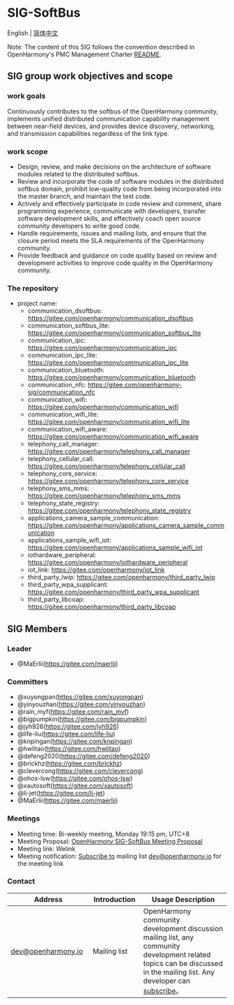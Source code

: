 # SIG-SoftBus
English | [简体中文](./sig_softbus_cn.md)

Note: The content of this SIG follows the convention described in OpenHarmony's PMC Management Charter [README](/zh/pmc.md).

## SIG group work objectives and scope

### work goals

Continuously contributes to the softbus of the OpenHarmony community, implements unified distributed communication capability management between near-field devices, and provides device discovery, networking, and transmission capabilities regardless of the link type. 

### work scope
- Design, review, and make decisions on the architecture of software modules related to the distributed softbus. 
- Review and incorporate the code of software modules in the distributed softbus domain, prohibit low-quality code from being incorporated into the master branch, and maintain the test code. 
- Actively and effectively participate in code review and comment, share programming experience, communicate with developers, transfer software development skills, and effectively coach open source community developers to write good code. 
- Handle requirements, issues and mailing lists, and ensure that the closure period meets the SLA requirements of the OpenHarmony community. 
- Provide feedback and guidance on code quality based on review and development activities to improve code quality in the OpenHarmony community. 

### The repository 
- project name:
  - communication_dsoftbus: https://gitee.com/openharmony/communication_dsoftbus
  - communication_softbus_lite: https://gitee.com/openharmony/communication_softbus_lite
  - communication_ipc: https://gitee.com/openharmony/communication_ipc
  - communication_ipc_lite: https://gitee.com/openharmony/communication_ipc_lite
  - communication_bluetooth: https://gitee.com/openharmony/communication_bluetooth
  - communication_nfc: https://gitee.com/openharmony-sig/communication_nfc
  - communication_wifi: https://gitee.com/openharmony/communication_wifi
  - communication_wifi_lite: https://gitee.com/openharmony/communication_wifi_lite
  - communication_wifi_aware: https://gitee.com/openharmony/communication_wifi_aware
  - telephony_call_manager: https://gitee.com/openharmony/telephony_call_manager
  - telephony_cellular_call: https://gitee.com/openharmony/telephony_cellular_call
  - telephony_core_service: https://gitee.com/openharmony/telephony_core_service
  - telephony_sms_mms: https://gitee.com/openharmony/telephony_sms_mms
  - telephony_state_registry: https://gitee.com/openharmony/telephony_state_registry
  - applications_camera_sample_communication: https://gitee.com/openharmony/applications_camera_sample_communication
  - applications_sample_wifi_iot: https://gitee.com/openharmony/applications_sample_wifi_iot
  - iothardware_peripheral: https://gitee.com/openharmony/iothardware_peripheral
  - iot_link: https://gitee.com/openharmony/iot_link
  - third_party_lwip: https://gitee.com/openharmony/third_party_lwip
  - third_party_wpa_supplicant: https://gitee.com/openharmony/third_party_wpa_supplicant
  - third_party_libcoap: https://gitee.com/openharmony/third_party_libcoap


## SIG Members

### Leader
- @MaErlii(https://gitee.com/maerlii)

### Committers
- @xuyongpan(https://gitee.com/xuyongpan)
- @yinyouzhan(https://gitee.com/yinyouzhan)
- @rain_myf(https://gitee.com/rain_myf)
- @bigpumpkin(https://gitee.com/bigpumpkin)
- @jyh926(https://gitee.com/jyh926)
- @life-liu(https://gitee.com/life-liu)
- @knpingan(https://gitee.com/knpingan)
- @hwlitao(https://gitee.com/hwlitao)
- @defeng2020(https://gitee.com/defeng2020)
- @brickhz(https://gitee.com/brickhz)
- @clevercong(https://gitee.com/clevercong)
- @ohos-lsw(https://gitee.com/ohos-lsw)
- @xautosoft(https://gitee.com/xautosoft)
- @li-jet(https://gitee.com/li-jet)
- @MaErlii(https://gitee.com/maerlii)

### Meetings
 - Meeting time: Bi-weekly meeting, Monday 19:15 pm, UTC+8 
 - Meeting Proposal: [OpenHarmony SIG-SoftBus Meeting Proposal](https://shimo.im/sheets/iDp1dGmnk3sVjJoE/MODOC)
 - Meeting link: Welink
 - Meeting notification: [Subscribe to](https://lists.openatom.io/postorius/lists/dev.openharmony.io) mailing list dev@openharmony.io for the meeting link

### Contact
| Address                                 | Introduction | Usage Description                                                  |
| ---------------------------------------|---------- | ------------------------------------------------------------ |
| dev@openharmony.io  <img width=120/>| Mailing list <img width=100/> | OpenHarmony community development discussion mailing list, any community development related topics can be discussed in the mailing list. Any developer can [subscribe](https://lists.openatom.io/postorius/lists/dev.openharmony.io)。<img width=200/>|

